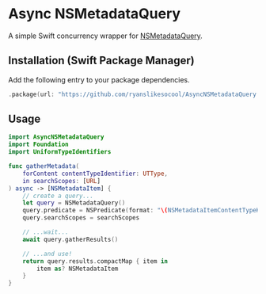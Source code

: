 # Async NSMetadataQuery
A simple Swift concurrency wrapper for [NSMetadataQuery](https://developer.apple.com/documentation/foundation/nsmetadataquery).

## Installation (Swift Package Manager)
Add the following entry to your package dependencies.
```swift
.package(url: "https://github.com/ryanslikesocool/AsyncNSMetadataQuery.git", from: "0.0.1"),
```

## Usage
```swift
import AsyncNSMetadataQuery
import Foundation
import UniformTypeIdentifiers

func gatherMetadata(
	forContent contentTypeIdentifier: UTType,
	in searchScopes: [URL]
) async -> [NSMetadataItem] {
	// create a query...
	let query = NSMetadataQuery()
	query.predicate = NSPredicate(format: "\(NSMetadataItemContentTypeKey) == '\(contentTypeIdentifier.identifier)'")
	query.searchScopes = searchScopes

	// ...wait...
	await query.gatherResults()

	// ...and use!
	return query.results.compactMap { item in
		item as? NSMetadataItem
	}
}
```
